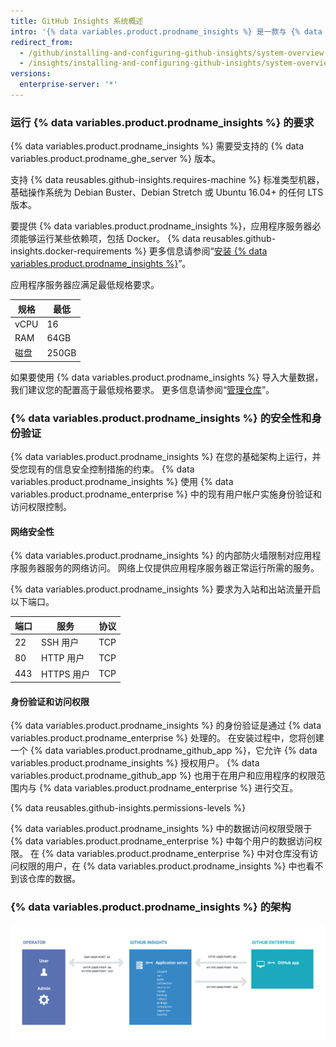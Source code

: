 ```yaml
---
title: GitHub Insights 系统概述
intro: '{% data variables.product.prodname_insights %} 是一款与 {% data variables.product.prodname_enterprise %} 交互的独立应用程序。'
redirect_from:
  - /github/installing-and-configuring-github-insights/system-overview-for-github-insights
  - /insights/installing-and-configuring-github-insights/system-overview-for-github-insights
versions:
  enterprise-server: '*'
---
```

### 运行 {% data variables.product.prodname_insights %} 的要求

{% data variables.product.prodname_insights %} 需要受支持的 {% data variables.product.prodname_ghe_server %} 版本。

支持 {% data reusables.github-insights.requires-machine %} 标准类型机器，基础操作系统为 Debian Buster、Debian Stretch 或 Ubuntu 16.04+ 的任何 LTS 版本。

要提供 {% data variables.product.prodname_insights %}，应用程序服务器必须能够运行某些依赖项，包括 Docker。 {% data reusables.github-insights.docker-requirements %} 更多信息请参阅“[安装 {% data variables.product.prodname_insights %}](/insights/installing-and-configuring-github-insights/installing-github-insights#prerequisites)”。

应用程序服务器应满足最低规格要求。

| 规格   | 最低    |
| ---- | ----- |
| vCPU | 16    |
| RAM  | 64GB  |
| 磁盘   | 250GB |

如果要使用 {% data variables.product.prodname_insights %} 导入大量数据，我们建议您的配置高于最低规格要求。 更多信息请参阅“[管理仓库](/github/installing-and-configuring-github-insights/managing-repositories#about-import-times)”。

### {% data variables.product.prodname_insights %} 的安全性和身份验证

{% data variables.product.prodname_insights %} 在您的基础架构上运行，并受您现有的信息安全控制措施的约束。 {% data variables.product.prodname_insights %} 使用 {% data variables.product.prodname_enterprise %} 中的现有用户帐户实施身份验证和访问权限控制。

#### 网络安全性

{% data variables.product.prodname_insights %} 的内部防火墙限制对应用程序服务器服务的网络访问。 网络上仅提供应用程序服务器正常运行所需的服务。

{% data variables.product.prodname_insights %} 要求为入站和出站流量开启以下端口。

| 端口  | 服务       | 协议  |
| --- | -------- | --- |
| 22  | SSH 用户   | TCP |
| 80  | HTTP 用户  | TCP |
| 443 | HTTPS 用户 | TCP |

#### 身份验证和访问权限

{% data variables.product.prodname_insights %} 的身份验证是通过 {% data variables.product.prodname_enterprise %} 处理的。 在安装过程中，您将创建一个 {% data variables.product.prodname_github_app %}，它允许 {% data variables.product.prodname_insights %} 授权用户。 {% data variables.product.prodname_github_app %} 也用于在用户和应用程序的权限范围内与 {% data variables.product.prodname_enterprise %} 进行交互。

{% data reusables.github-insights.permissions-levels %}

{% data variables.product.prodname_insights %} 中的数据访问权限受限于 {% data variables.product.prodname_enterprise %} 中每个用户的数据访问权限。 在 {% data variables.product.prodname_enterprise %} 中对仓库没有访问权限的用户，在 {% data variables.product.prodname_insights %} 中也看不到该仓库的数据。

### {% data variables.product.prodname_insights %} 的架构

![系统架构](/assets/images/help/insights/github-isights-system-diagram.png)
